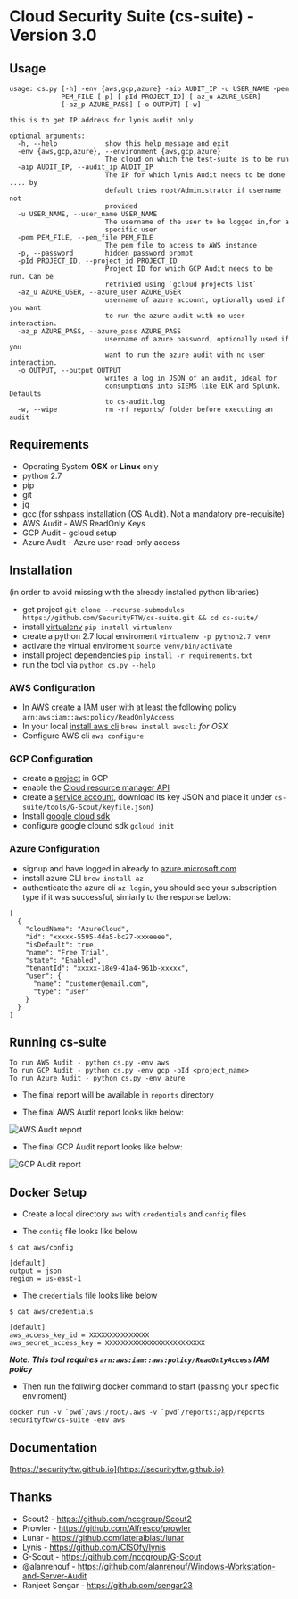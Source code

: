 # Cloud Security Suite (cs-suite) - Version 3.0

## Usage
```
usage: cs.py [-h] -env {aws,gcp,azure} -aip AUDIT_IP -u USER_NAME -pem
             PEM_FILE [-p] [-pId PROJECT_ID] [-az_u AZURE_USER]
             [-az_p AZURE_PASS] [-o OUTPUT] [-w]

this is to get IP address for lynis audit only

optional arguments:
  -h, --help            show this help message and exit
  -env {aws,gcp,azure}, --environment {aws,gcp,azure}
                        The cloud on which the test-suite is to be run
  -aip AUDIT_IP, --audit_ip AUDIT_IP
                        The IP for which lynis Audit needs to be done .... by
                        default tries root/Administrator if username not
                        provided
  -u USER_NAME, --user_name USER_NAME
                        The username of the user to be logged in,for a
                        specific user
  -pem PEM_FILE, --pem_file PEM_FILE
                        The pem file to access to AWS instance
  -p, --password        hidden password prompt
  -pId PROJECT_ID, --project_id PROJECT_ID
                        Project ID for which GCP Audit needs to be run. Can be
                        retrivied using `gcloud projects list`
  -az_u AZURE_USER, --azure_user AZURE_USER
                        username of azure account, optionally used if you want
                        to run the azure audit with no user interaction.
  -az_p AZURE_PASS, --azure_pass AZURE_PASS
                        username of azure password, optionally used if you
                        want to run the azure audit with no user interaction.
  -o OUTPUT, --output OUTPUT
                        writes a log in JSON of an audit, ideal for
                        consumptions into SIEMS like ELK and Splunk. Defaults
                        to cs-audit.log
  -w, --wipe            rm -rf reports/ folder before executing an audit
```
## Requirements
* Operating System **OSX** or **Linux** only
* python 2.7
* pip
* git
* jq
* gcc (for sshpass installation (OS Audit). Not a mandatory pre-requisite)
* AWS Audit - AWS ReadOnly Keys
* GCP Audit - gcloud setup
* Azure Audit - Azure user read-only access

## Installation
(in order to avoid missing with the already installed python libraries)

 - get project `git clone --recurse-submodules https://github.com/SecurityFTW/cs-suite.git &&
cd cs-suite/`   
 - install [virtualenv](https://virtualenv.pypa.io/en/latest/) `pip install virtualenv`
 - create a python 2.7 local enviroment `virtualenv -p python2.7 venv`  
 - activate the virtual enviroment `source venv/bin/activate` 
 - install project dependencies `pip install -r requirements.txt`
 - run the tool via `python cs.py --help`

### AWS Configuration
- In AWS create a IAM user with at least the following policy `arn:aws:iam::aws:policy/ReadOnlyAccess` 
- In your local [install aws cli](https://docs.aws.amazon.com/cli/latest/userguide/cli-chap-install.html) `brew install awscli` _for OSX_  
- Configure AWS cli `aws configure`

### GCP Configuration
- create a [project](https://cloud.google.com/resource-manager/docs/creating-managing-projects) in GCP
- enable the [Cloud resource manager API](https://console.cloud.google.com/apis/api/cloudresourcemanager.googleapis.com/overview)
- create a [service account](https://cloud.google.com/iam/docs/creating-managing-service-account-keys#creating_service_account_keys), download its key JSON and place it under `cs-suite/tools/G-Scout/keyfile.json`)
- Install [google cloud sdk](https://cloud.google.com/sdk/install#installation_options)
- configure google clound sdk `gcloud init`  

### Azure Configuration

- signup and have logged in already to [azure.microsoft.com](https://azure.microsoft.com)
- install azure CLI `brew install az`
- authenticate the azure cli `az login`, you should see your subscription type if it was successful, simiarly to the response below:


```
[
  {
    "cloudName": "AzureCloud",
    "id": "xxxxx-5595-4da5-bc27-xxxeeee",
    "isDefault": true,
    "name": "Free Trial",
    "state": "Enabled",
    "tenantId": "xxxxx-18e9-41a4-961b-xxxxx",
    "user": {
      "name": "customer@email.com",
      "type": "user"
    }
  }
]
```

## Running cs-suite

```
To run AWS Audit - python cs.py -env aws
To run GCP Audit - python cs.py -env gcp -pId <project_name>
To run Azure Audit - python cs.py -env azure
```

- The final report will be available in `reports` directory

- The final AWS Audit report looks like below:

![AWS Audit report](AWS_Audit_Report.png)

- The final GCP Audit report looks like below:

![GCP Audit report](GCP_Audit_Report.png)


## Docker Setup

- Create a local directory `aws` with `credentials` and `config` files

- The `config` file looks like below

```
$ cat aws/config

[default]
output = json
region = us-east-1
```
- The `credentials` file looks like below

```
$ cat aws/credentials

[default]
aws_access_key_id = XXXXXXXXXXXXXXX
aws_secret_access_key = XXXXXXXXXXXXXXXXXXXXXXXXX
```

***Note: This tool requires `arn:aws:iam::aws:policy/ReadOnlyAccess` IAM policy***

- Then run the follwing docker command to start (passing your specific enviroment)

```
docker run -v `pwd`/aws:/root/.aws -v `pwd`/reports:/app/reports securityftw/cs-suite -env aws
```

## Documentation
[https://securityftw.github.io](https://securityftw.github.io)

## Thanks
* Scout2 - https://github.com/nccgroup/Scout2
* Prowler - https://github.com/Alfresco/prowler
* Lunar - https://github.com/lateralblast/lunar
* Lynis - https://github.com/CISOfy/lynis
* G-Scout - https://github.com/nccgroup/G-Scout
* @alanrenouf - https://github.com/alanrenouf/Windows-Workstation-and-Server-Audit
* Ranjeet Sengar - https://github.com/sengar23
